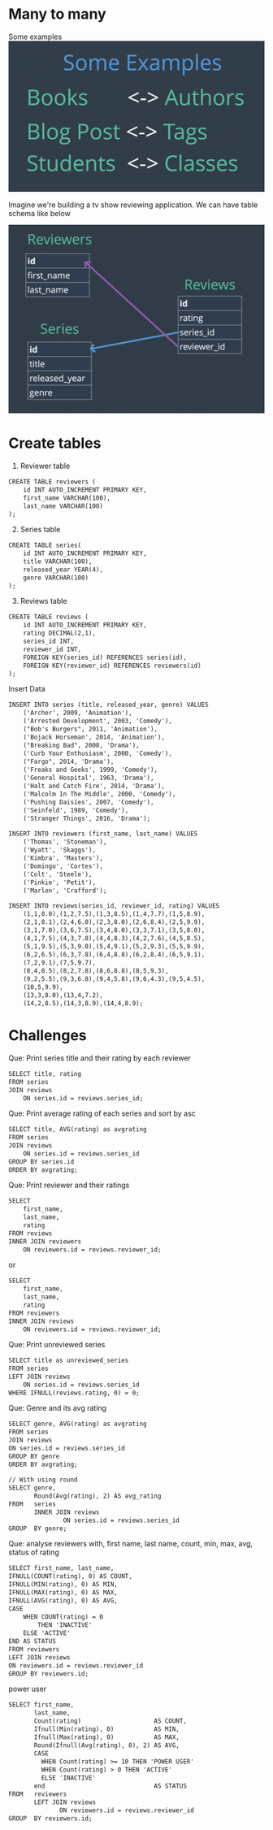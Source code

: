 # Many to many

Some examples
![Some examples](./Examples_manytomany.png)

Imagine we're building a tv show reviewing application.
We can have table schema like below

![table schema](./manytomany-tables.png)

# Create tables

1. Reviewer table

```
CREATE TABLE reviewers (
    id INT AUTO_INCREMENT PRIMARY KEY,
    first_name VARCHAR(100),
    last_name VARCHAR(100)
);
```

2. Series table

```
CREATE TABLE series(
    id INT AUTO_INCREMENT PRIMARY KEY,
    title VARCHAR(100),
    released_year YEAR(4),
    genre VARCHAR(100)
);
```

3. Reviews table

```
CREATE TABLE reviews (
    id INT AUTO_INCREMENT PRIMARY KEY,
    rating DECIMAL(2,1),
    series_id INT,
    reviewer_id INT,
    FOREIGN KEY(series_id) REFERENCES series(id),
    FOREIGN KEY(reviewer_id) REFERENCES reviewers(id)
);
```

Insert Data

```
INSERT INTO series (title, released_year, genre) VALUES
    ('Archer', 2009, 'Animation'),
    ('Arrested Development', 2003, 'Comedy'),
    ("Bob's Burgers", 2011, 'Animation'),
    ('Bojack Horseman', 2014, 'Animation'),
    ("Breaking Bad", 2008, 'Drama'),
    ('Curb Your Enthusiasm', 2000, 'Comedy'),
    ("Fargo", 2014, 'Drama'),
    ('Freaks and Geeks', 1999, 'Comedy'),
    ('General Hospital', 1963, 'Drama'),
    ('Halt and Catch Fire', 2014, 'Drama'),
    ('Malcolm In The Middle', 2000, 'Comedy'),
    ('Pushing Daisies', 2007, 'Comedy'),
    ('Seinfeld', 1989, 'Comedy'),
    ('Stranger Things', 2016, 'Drama');
```

```
INSERT INTO reviewers (first_name, last_name) VALUES
    ('Thomas', 'Stoneman'),
    ('Wyatt', 'Skaggs'),
    ('Kimbra', 'Masters'),
    ('Domingo', 'Cortes'),
    ('Colt', 'Steele'),
    ('Pinkie', 'Petit'),
    ('Marlon', 'Crafford');
```

```
INSERT INTO reviews(series_id, reviewer_id, rating) VALUES
    (1,1,8.0),(1,2,7.5),(1,3,8.5),(1,4,7.7),(1,5,8.9),
    (2,1,8.1),(2,4,6.0),(2,3,8.0),(2,6,8.4),(2,5,9.9),
    (3,1,7.0),(3,6,7.5),(3,4,8.0),(3,3,7.1),(3,5,8.0),
    (4,1,7.5),(4,3,7.8),(4,4,8.3),(4,2,7.6),(4,5,8.5),
    (5,1,9.5),(5,3,9.0),(5,4,9.1),(5,2,9.3),(5,5,9.9),
    (6,2,6.5),(6,3,7.8),(6,4,8.8),(6,2,8.4),(6,5,9.1),
    (7,2,9.1),(7,5,9.7),
    (8,4,8.5),(8,2,7.8),(8,6,8.8),(8,5,9.3),
    (9,2,5.5),(9,3,6.8),(9,4,5.8),(9,6,4.3),(9,5,4.5),
    (10,5,9.9),
    (13,3,8.0),(13,4,7.2),
    (14,2,8.5),(14,3,8.9),(14,4,8.9);
```

# Challenges

Que: Print series title and their rating by each reviewer

```
SELECT title, rating
FROM series
JOIN reviews
    ON series.id = reviews.series_id;
```

Que: Print average rating of each series and sort by asc

```
SELECT title, AVG(rating) as avgrating
FROM series
JOIN reviews
    ON series.id = reviews.series_id
GROUP BY series.id
ORDER BY avgrating;
```

Que: Print reviewer and their ratings

```
SELECT
    first_name,
    last_name,
    rating
FROM reviews
INNER JOIN reviewers
    ON reviewers.id = reviews.reviewer_id;
```

or

```
SELECT
    first_name,
    last_name,
    rating
FROM reviewers
INNER JOIN reviews
    ON reviewers.id = reviews.reviewer_id;
```

Que: Print unreviewed series

```
SELECT title as unreviewed_series
FROM series
LEFT JOIN reviews
    ON series.id = reviews.series_id
WHERE IFNULL(reviews.rating, 0) = 0;
```

Que: Genre and its avg rating

```
SELECT genre, AVG(rating) as avgrating
FROM series
JOIN reviews
ON series.id = reviews.series_id
GROUP BY genre
ORDER BY avgrating;
```

```
// With using round
SELECT genre,
       Round(Avg(rating), 2) AS avg_rating
FROM   series
       INNER JOIN reviews
               ON series.id = reviews.series_id
GROUP  BY genre;
```

Que: analyse reviewers with, first name, last name, count, min, max, avg, status of rating

```
SELECT first_name, last_name,
IFNULL(COUNT(rating), 0) AS COUNT,
IFNULL(MIN(rating), 0) AS MIN,
IFNULL(MAX(rating), 0) AS MAX,
IFNULL(AVG(rating), 0) AS AVG,
CASE
    WHEN COUNT(rating) = 0
    	THEN 'INACTIVE'
    ELSE 'ACTIVE'
END AS STATUS
FROM reviewers
LEFT JOIN reviews
ON reviewers.id = reviews.reviewer_id
GROUP BY reviewers.id;
```

power user

```
SELECT first_name,
       last_name,
       Count(rating)                    AS COUNT,
       Ifnull(Min(rating), 0)           AS MIN,
       Ifnull(Max(rating), 0)           AS MAX,
       Round(Ifnull(Avg(rating), 0), 2) AS AVG,
       CASE
         WHEN Count(rating) >= 10 THEN 'POWER USER'
         WHEN Count(rating) > 0 THEN 'ACTIVE'
         ELSE 'INACTIVE'
       end                              AS STATUS
FROM   reviewers
       LEFT JOIN reviews
              ON reviewers.id = reviews.reviewer_id
GROUP  BY reviewers.id;
```
